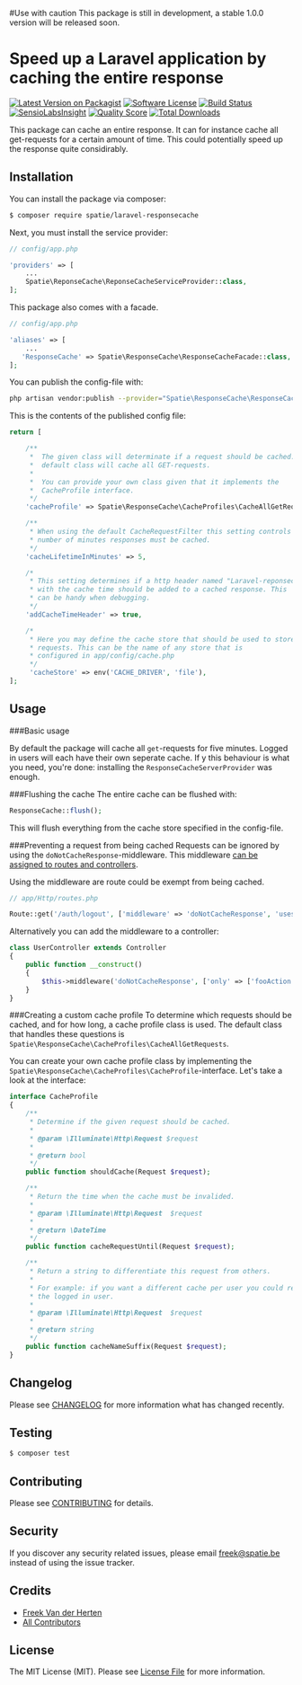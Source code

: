 #Use with caution
This package is still in development, a stable 1.0.0 version will be released soon.

# Speed up a Laravel application by caching the entire response

[![Latest Version on Packagist](https://img.shields.io/packagist/v/spatie/laravel-responsecache.svg?style=flat-square)](https://packagist.org/packages/spatie/laravel-responsecache)
[![Software License](https://img.shields.io/badge/license-MIT-brightgreen.svg?style=flat-square)](LICENSE.md)
[![Build Status](https://img.shields.io/travis/spatie/laravel-responsecache/master.svg?style=flat-square)](https://travis-ci.org/spatie/laravel-responsecache)
[![SensioLabsInsight](https://img.shields.io/sensiolabs/i/2a710105-29e4-410b-892f-6dfb89220172.svg?style=flat-square)](https://insight.sensiolabs.com/projects/2a710105-29e4-410b-892f-6dfb89220172)
[![Quality Score](https://img.shields.io/scrutinizer/g/spatie/laravel-responsecache.svg?style=flat-square)](https://scrutinizer-ci.com/g/spatie/laravel-responsecache)
[![Total Downloads](https://img.shields.io/packagist/dt/spatie/laravel-responsecache.svg?style=flat-square)](https://packagist.org/packages/spatie/laravel-responsecache)

This package can cache an entire response. It can for instance cache all get-requests for a certain amount of time. This could potentially speed up the response quite considirably.

## Installation

You can install the package via composer:
``` bash
$ composer require spatie/laravel-responsecache
```

Next, you must install the service provider:

```php
// config/app.php

'providers' => [
    ...
    Spatie\ReponseCache\ReponseCacheServiceProvider::class,
];
```

This package also comes with a facade.

```php
// config/app.php

'aliases' => [
	...
   'ResponseCache' => Spatie\ResponseCache\ResponseCacheFacade::class,
];
```

You can publish the config-file with:
```bash
php artisan vendor:publish --provider="Spatie\ResponseCache\ResponseCacheServiceProvider"
```

This is the contents of the published config file:

```php
return [

    /**
     *  The given class will determinate if a request should be cached. The
     *  default class will cache all GET-requests.
     *
     *  You can provide your own class given that it implements the
     *  CacheProfile interface.
     */
    'cacheProfile' => Spatie\ResponseCache\CacheProfiles\CacheAllGetRequests::class,

    /**
     * When using the default CacheRequestFilter this setting controls the
     * number of minutes responses must be cached.
     */
    'cacheLifetimeInMinutes' => 5,

    /*
     * This setting determines if a http header named "Laravel-reponsecache"
     * with the cache time should be added to a cached response. This
     * can be handy when debugging.
     */
    'addCacheTimeHeader' => true,

    /*
     * Here you may define the cache store that should be used to store
     * requests. This can be the name of any store that is
     * configured in app/config/cache.php
     */
     'cacheStore' => env('CACHE_DRIVER', 'file'),
];


```

## Usage

###Basic usage

By default the package will cache all `get`-requests for five minutes. Logged in users will each have their own seperate cache. If y this behaviour is what you need, you're done: installing the `ResponseCacheServerProvider` was enough.


###Flushing the cache
The entire cache can be flushed with:
```php
ResponseCache::flush();
```
This will flush everything from the cache store specified in the config-file.

###Preventing a request from being cached
Requests can be ignored by using the `doNotCacheResponse`-middleware. This middleware [can be assigned to routes and controllers](http://laravel.com/docs/master/controllers#controller-middleware).

Using the middleware are route could be exempt from being cached.

```php
// app/Http/routes.php

Route::get('/auth/logout', ['middleware' => 'doNotCacheResponse', 'uses' => 'AuthController@getLogout']);
```

Alternatively you can add the middleware to a controller:

```php
class UserController extends Controller
{
    public function __construct()
    {
        $this->middleware('doNotCacheResponse', ['only' => ['fooAction', 'barAction']]);
    }
}
```


###Creating a custom cache profile
To determine which requests should be cached, and for how long, a cache profile class is used. The default class that handles these questions is `Spatie\ResponseCache\CacheProfiles\CacheAllGetRequests`. 

You can create your own cache profile class by implementing the `
Spatie\ResponseCache\CacheProfiles\CacheProfile`-interface. Let's take a look at the interface:

```php
interface CacheProfile
{
    /**
     * Determine if the given request should be cached.
     *
     * @param \Illuminate\Http\Request $request
     *
     * @return bool
     */
    public function shouldCache(Request $request);

    /**
     * Return the time when the cache must be invalided.
     *
     * @param \Illuminate\Http\Request  $request
     *
     * @return \DateTime
     */
    public function cacheRequestUntil(Request $request);

    /**
     * Return a string to differentiate this request from others.
     *
     * For example: if you want a different cache per user you could return the id of
     * the logged in user.
     *
     * @param \Illuminate\Http\Request  $request
     *
     * @return string
     */
    public function cacheNameSuffix(Request $request);
}
```





## Changelog

Please see [CHANGELOG](CHANGELOG.md) for more information what has changed recently.

## Testing

``` bash
$ composer test
```

## Contributing

Please see [CONTRIBUTING](CONTRIBUTING.md) for details.

## Security

If you discover any security related issues, please email freek@spatie.be instead of using the issue tracker.

## Credits

- [Freek Van der Herten](https://github.com/freekmurze)
- [All Contributors](../../contributors)

## License

The MIT License (MIT). Please see [License File](LICENSE.md) for more information.
